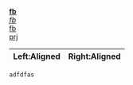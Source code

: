  
**[fb](https://www.facebook.com/groups/215836632305415/)**\
*[fb](https://www.facebook.com/groups/215836632305415/)*\
[fb](https://www.facebook.com/groups/215836632305415/)\
[prj](../../../../ircrobert/test1/projects)

|Left:Aligned|Right:Aligned|
|:-----------|------------:|

~~~  python
adfdfas

~~~
